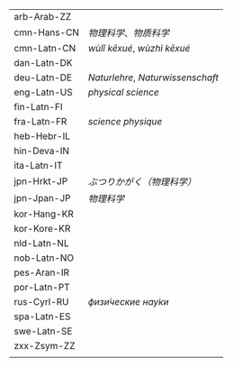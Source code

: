 | | |
|-|-|
| arb-Arab-ZZ |  |
| cmn-Hans-CN | _物理科学_、_物质科学_ |
| cmn-Latn-CN | _wùlǐ kēxué_, _wùzhì kēxué_ |
| dan-Latn-DK |  |
| deu-Latn-DE | _Naturlehre_, _Naturwissenschaft_ |
| eng-Latn-US | _physical science_ |
| fin-Latn-FI |  |
| fra-Latn-FR | _science physique_ |
| heb-Hebr-IL |  |
| hin-Deva-IN |  |
| ita-Latn-IT |  |
| jpn-Hrkt-JP | _ぶつりかがく（物理科学）_ |
| jpn-Jpan-JP | _物理科学_ |
| kor-Hang-KR |  |
| kor-Kore-KR |  |
| nld-Latn-NL |  |
| nob-Latn-NO |  |
| pes-Aran-IR |  |
| por-Latn-PT |  |
| rus-Cyrl-RU | _физи́ческие нау́ки_ |
| spa-Latn-ES |  |
| swe-Latn-SE |  |
| zxx-Zsym-ZZ |  |
|  |  |